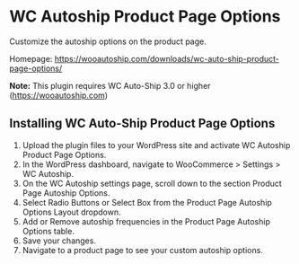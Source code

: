 # WC Autoship Product Page Options
Customize the autoship options on the product page.

Homepage: https://wooautoship.com/downloads/wc-auto-ship-product-page-options/

**Note:** This plugin requires WC Auto-Ship 3.0 or higher (https://wooautoship.com)

## Installing WC Auto-Ship Product Page Options
1. Upload the plugin files to your WordPress site and activate WC Autoship Product Page Options.
1. In the WordPress dashboard, navigate to WooCommerce > Settings > WC Autoship.
1. On the WC Autoship settings page, scroll down to the section Product Page Autoship Options.
1. Select Radio Buttons or Select Box from the Product Page Autoship Options Layout dropdown.
1. Add or Remove autoship frequencies in the Product Page Autoship Options table.
1. Save your changes.
1. Navigate to a product page to see your custom autoship options.

